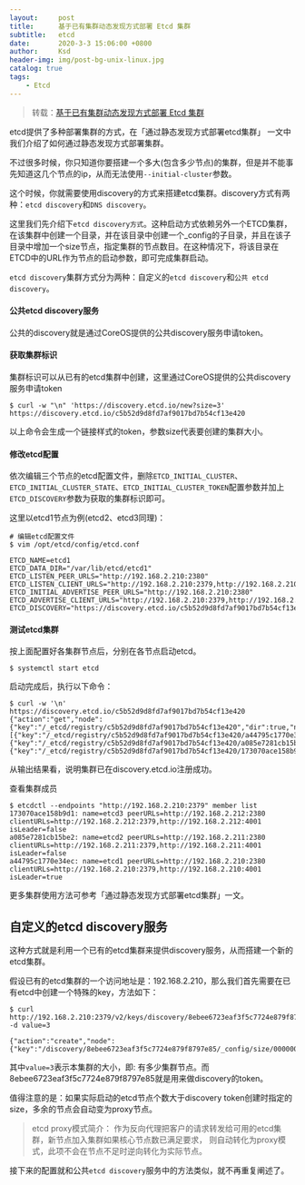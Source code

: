 ```yaml
---
layout:     post
title:      基于已有集群动态发现方式部署 Etcd 集群
subtitle:   etcd
date:       2020-3-3 15:06:00 +0800
author:     Ksd
header-img: img/post-bg-unix-linux.jpg
catalog: true
tags:
    - Etcd
---
```


> 转载：[基于已有集群动态发现方式部署 Etcd 集群](https://www.hi-linux.com/posts/55447.html)

etcd提供了多种部署集群的方式，在「通过静态发现方式部署etcd集群」 一文中我们介绍了如何通过静态发现方式部署集群。

不过很多时候，你只知道你要搭建一个多大(包含多少节点)的集群，但是并不能事先知道这几个节点的ip，从而无法使用`--initial-cluster`参数。

这个时候，你就需要使用discovery的方式来搭建etcd集群。discovery方式有两种：`etcd discovery`和`DNS discovery`。

这里我们先介绍下`etcd discovery方式`。这种启动方式依赖另外一个ETCD集群，在该集群中创建一个目录，并在该目录中创建一个_config的子目录，并且在该子目录中增加一个size节点，指定集群的节点数目。在这种情况下，将该目录在ETCD中的URL作为节点的启动参数，即可完成集群启动。

`etcd discovery`集群方式分为两种：自定义的`etcd discovery`和`公共 etcd discovery`。


#### 公共etcd discovery服务

公共的discovery就是通过CoreOS提供的公共discovery服务申请token。

#### 获取集群标识

集群标识可以从已有的etcd集群中创建，这里通过CoreOS提供的公共discovery服务申请token

```
$ curl -w "\n" 'https://discovery.etcd.io/new?size=3'
https://discovery.etcd.io/c5b52d9d8fd7af9017bd7b54cf13e420

```

以上命令会生成一个链接样式的token，参数size代表要创建的集群大小。

#### 修改etcd配置

依次编辑三个节点的etcd配置文件，删除`ETCD_INITIAL_CLUSTER`、`ETCD_INITIAL_CLUSTER_STATE`、`ETCD_INITIAL_CLUSTER_TOKEN`配置参数并加上`ETCD_DISCOVERY`参数为获取的集群标识即可。

这里以etcd1节点为例(etcd2、etcd3同理)：

```
# 编辑etcd配置文件
$ vim /opt/etcd/config/etcd.conf

ETCD_NAME=etcd1
ETCD_DATA_DIR="/var/lib/etcd/etcd1"
ETCD_LISTEN_PEER_URLS="http://192.168.2.210:2380"
ETCD_LISTEN_CLIENT_URLS="http://192.168.2.210:2379,http://192.168.2.210:4001"
ETCD_INITIAL_ADVERTISE_PEER_URLS="http://192.168.2.210:2380"
ETCD_ADVERTISE_CLIENT_URLS="http://192.168.2.210:2379,http://192.168.2.210:4001"
ETCD_DISCOVERY="https://discovery.etcd.io/c5b52d9d8fd7af9017bd7b54cf13e420"
```

#### 测试etcd集群

按上面配置好各集群节点后，分别在各节点启动etcd。


```
$ systemctl start etcd

```

启动完成后，执行以下命令：

```
$ curl -w '\n' https://discovery.etcd.io/c5b52d9d8fd7af9017bd7b54cf13e420
{"action":"get","node":{"key":"/_etcd/registry/c5b52d9d8fd7af9017bd7b54cf13e420","dir":true,"nodes":[{"key":"/_etcd/registry/c5b52d9d8fd7af9017bd7b54cf13e420/a44795c1770e34ec","value":"etcd1=http://192.168.2.210:2380","modifiedIndex":1301600912,"createdIndex":1301600912},{"key":"/_etcd/registry/c5b52d9d8fd7af9017bd7b54cf13e420/a085e7281cb15be2","value":"etcd2=http://192.168.2.211:2380","modifiedIndex":1301601030,"createdIndex":1301601030},{"key":"/_etcd/registry/c5b52d9d8fd7af9017bd7b54cf13e420/173070ace158b9d1","value":"etcd3=http://192.168.2.212:2380","modifiedIndex":1301601101,"createdIndex":1301601101}],"modifiedIndex":1301571633,"createdIndex":1301571633}}
```

从输出结果看，说明集群已在discovery.etcd.io注册成功。


查看集群成员

```
$ etcdctl --endpoints "http://192.168.2.210:2379" member list
173070ace158b9d1: name=etcd3 peerURLs=http://192.168.2.212:2380 clientURLs=http://192.168.2.212:2379,http://192.168.2.212:4001 isLeader=false
a085e7281cb15be2: name=etcd2 peerURLs=http://192.168.2.211:2380 clientURLs=http://192.168.2.211:2379,http://192.168.2.211:4001 isLeader=false
a44795c1770e34ec: name=etcd1 peerURLs=http://192.168.2.210:2380 clientURLs=http://192.168.2.210:2379,http://192.168.2.210:4001 isLeader=true
```

更多集群使用方法可参考「通过静态发现方式部署etcd集群」一文。

## 自定义的etcd discovery服务

这种方式就是利用一个已有的etcd集群来提供discovery服务，从而搭建一个新的etcd集群。


假设已有的etcd集群的一个访问地址是：192.168.2.210，那么我们首先需要在已有etcd中创建一个特殊的key，方法如下：

```
$ curl http://192.168.2.210:2379/v2/keys/discovery/8ebee6723eaf3f5c7724e879f8797e85/_config/size -d value=3

{"action":"create","node":{"key":"/discovery/8ebee6723eaf3f5c7724e879f8797e85/_config/size/00000000000000000011","value":"3","modifiedIndex":11,"createdIndex":11}}

```

其中`value=3`表示本集群的大小，即: 有多少集群节点。而 8ebee6723eaf3f5c7724e879f8797e85就是用来做discovery的token。

值得注意的是：如果实际启动的etcd节点个数大于discovery token创建时指定的size，多余的节点会自动变为proxy节点。

> etcd proxy模式简介：
> 作为反向代理把客户的请求转发给可用的etcd集群，新节点加入集群如果核心节点数已满足要求，
> 则自动转化为proxy模式，此项不会在节点不足时逆向转化为实际节点。



接下来的配置就和公共`etcd discovery`服务中的方法类似，就不再重复阐述了。